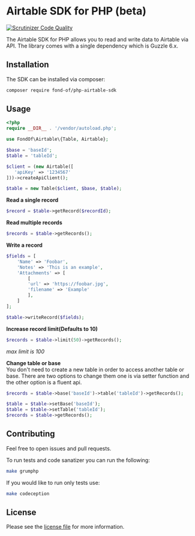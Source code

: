 # Airtable SDK for PHP (beta)

[![Scrutinizer Code Quality](https://scrutinizer-ci.com/g/fond-of/php-airtable-sdk/badges/quality-score.png?b=master)](https://scrutinizer-ci.com/g/fond-of/php-airtable-sdk/?branch=master)

The Airtable SDK for PHP allows you to read and write data to Airtable via API. 
The library comes with a single dependency which is Guzzle 6.x.

## Installation

The SDK can be installed via composer:

```bash
composer require fond-of/php-airtable-sdk
```

## Usage

```php
<?php
require __DIR__ . '/vendor/autoload.php';

use FondOf\Airtable\{Table, Airtable};

$base = 'baseId';
$table = 'tableId';

$client = (new Airtable([
   'apiKey' => '1234567'
]))->createApiClient();

$table = new Table($client, $base, $table);
```

**Read a single record**
```php
$record = $table->getRecord($recordId);
```

**Read multiple records**
```php
$records = $table->getRecords();
```

**Write a record**
```php
$fields = [
    'Name' => 'Foobar',
    'Notes' => 'This is an example',
    'Attachments' => [
        [
        'url' => 'https://foobar.jpg',
        'filename' => 'Example'
        ],
    ]
];

$table->writeRecord($fields);
```

**Increase record limit(Defaults to 10)**
```php
$records = $table->limit(50)->getRecords();
```
_max limit is 100_

**Change table or base**  
You don't need to create a new table in order to access another table or base. There are two options 
to change them one is via setter function and the other option is a fluent api.

```php
$records = $table->base('baseId')->table('tableId')->getRecords();

$table = $table->setBase('baseId');
$table = $table->setTable('tableId');
$records = $table->getRecords();
```

## Contributing
Feel free to open issues    and pull requests. 

To run tests and code sanatizer you can run the following:  
```bash
make grumphp
```

If you would like to run only tests use:   
```bash
make codeception
```

## License
Please see the [license file](https://github.com/fond-of/php-airtable-sdk/blob/master/LICENSE) for more information.
